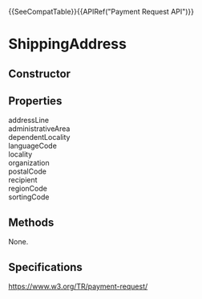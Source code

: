 {{SeeCompatTable}}{{APIRef("Payment Request API")}}

# ShippingAddress

## Constructor

## Properties

<dl>
  <dt>addressLine</dt>
  <dd><dd>
  <dt>administrativeArea</dt>
  <dd><dd>
  <dt>dependentLocality</dt>
  <dd><dd>
  <dt>languageCode</dt>
  <dd><dd>
  <dt>locality</dt>
  <dd><dd>
  <dt>organization</dt>
  <dd><dd>
  <dt>postalCode</dt>
  <dd><dd>
  <dt>recipient</dt>
  <dd><dd>
  <dt>regionCode</dt>
  <dd><dd>
  <dt>sortingCode</dt>
  <dd><dd>
</dl>

## Methods

None.

## Specifications

<https://www.w3.org/TR/payment-request/>